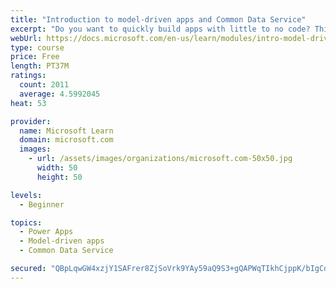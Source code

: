 ```yaml
---
title: "Introduction to model-driven apps and Common Data Service"
excerpt: "Do you want to quickly build apps with little to no code? This module will focus on the building blocks of Common Data Service and model-driven apps. These key components will help you build quick business apps in your organization."
webUrl: https://docs.microsoft.com/en-us/learn/modules/intro-model-driven-apps-common-data-service/
type: course
price: Free
length: PT37M
ratings:
  count: 2011
  average: 4.5992045
heat: 53

provider:
  name: Microsoft Learn
  domain: microsoft.com
  images:
    - url: /assets/images/organizations/microsoft.com-50x50.jpg
      width: 50
      height: 50

levels:
  - Beginner

topics:
  - Power Apps
  - Model-driven apps
  - Common Data Service

secured: "QBpLqwGW4xzjY1SAFrer8ZjSoVrk9YAy59aQ9S3+gQAPWqTIkhCjppK/bIgCdgZlxnIz9kmxfgqntsClRpEUm/xGT5g5Y1ad0qid45pi84r1eqkUJ/CfLBAyBJEKmvivG8D61imlsnTggAuq8HUgwM4c+/WIv0e9gdpBHAGDqh4iUzMzy8mlhMJ9WeasYjOIsXcIxQoe9VvmODgym+bZyLVcRerwbE755w5KEwtgv0DikxRKcD8B/cCK5EcOF2zOKU2cJVvCkZOwvfUaRcUFRvpRzfezmhM3zIeUq64K1sqX2kf/b/zQkq64Edsty1BPJ6I7ZiCMzS9LcfVsF0o47EQo6zRvDz4vF2KDwNDAkfyiZ8Au9H5cysw2w+FHiKBkPr0YWMli6EosvBASgI2Kiz1ZM8LUfGGVj4PaOqdH4zI=;FFHf1VL671V/owbDbG0GKw=="
---
```


